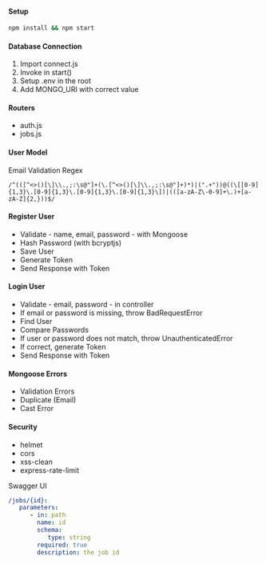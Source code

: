 #### Setup

```bash
npm install && npm start
```

#### Database Connection

1. Import connect.js
2. Invoke in start()
3. Setup .env in the root
4. Add MONGO_URI with correct value

#### Routers

-  auth.js
-  jobs.js

#### User Model

Email Validation Regex

```regex
/^(([^<>()[\]\\.,;:\s@"]+(\.[^<>()[\]\\.,;:\s@"]+)*)|(".+"))@((\[[0-9]{1,3}\.[0-9]{1,3}\.[0-9]{1,3}\.[0-9]{1,3}\])|(([a-zA-Z\-0-9]+\.)+[a-zA-Z]{2,}))$/
```

#### Register User

-  Validate - name, email, password - with Mongoose
-  Hash Password (with bcryptjs)
-  Save User
-  Generate Token
-  Send Response with Token

#### Login User

-  Validate - email, password - in controller
-  If email or password is missing, throw BadRequestError
-  Find User
-  Compare Passwords
-  If user or password does not match, throw UnauthenticatedError
-  If correct, generate Token
-  Send Response with Token

#### Mongoose Errors

-  Validation Errors
-  Duplicate (Email)
-  Cast Error

#### Security

-  helmet
-  cors
-  xss-clean
-  express-rate-limit

Swagger UI

```yaml
/jobs/{id}:
   parameters:
      - in: path
        name: id
        schema:
           type: string
        required: true
        description: the job id
```
